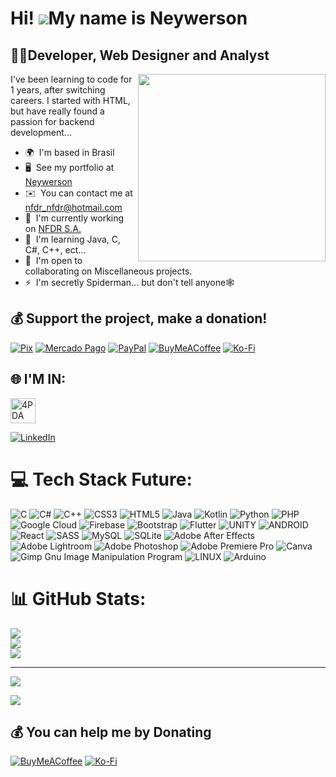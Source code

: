 Hi! ![](https://user-images.githubusercontent.com/18350557/176309783-0785949b-9127-417c-8b55-ab5a4333674e.gif)My name is Neywerson
=================================================================================================================================

👨‍💻Developer, Web Designer and Analyst
-----------------------------------
<img align="right" width="300" src="https://i2.wp.com/allhtaccess.info/wp-content/uploads/2018/03/programming.gif?fit=1281%2C716&ssl=1" />
I've been learning to code for 1 years, after switching careers. I started with HTML, but have really found a passion for backend development...

*   🌍  I'm based in Brasil
*   🖥️  See my portfolio at [Neywerson](http://neywerson.github.io)
*   ✉️  You can contact me at [nfdr\_nfdr@hotmail.com](mailto:nfdr_nfdr@hotmail.com)
*   🚀  I'm currently working on [NFDR S.A.](http://www.nfdr.studio)
*   🧠  I'm learning Java, C, C#, C++, ect...
*   🤝  I'm open to collaborating on Miscellaneous projects.
*   ⚡  I'm secretly Spiderman... but don't tell anyone🕸
  
## 💰 **Support the project, make a donation!**
[![Pix](https://img.shields.io/badge/-Pix-77B6A8?style=for-the-badge&logo=pix&logoColor=white&label=Chave%206be6c79b-c7f4-47f1-8adc-a3bef3e8086d)](6be6c79b-c7f4-47f1-8adc-a3bef3e8086d) [![Mercado Pago](https://img.shields.io/badge/mercado-pago?style=for-the-badge&logo=mercadopago&logoColor=white&color=blue)](https://biolivre.com.br/neywerson) [![PayPal](https://img.shields.io/badge/PayPal-00457C?style=for-the-badge&logo=paypal&logoColor=white)](https://www.paypal.com/donate/?hosted_button_id=V4CG4WPCXQ4HN) [![BuyMeACoffee](https://img.shields.io/badge/Buy%20Me%20a%20Coffee-ffdd00?style=for-the-badge&logo=buy-me-a-coffee&logoColor=black)](https://buymeacoffee.com/Neywerson) [![Ko-Fi](https://img.shields.io/badge/Ko--fi-F16061?style=for-the-badge&logo=ko-fi&logoColor=white)](https://ko-fi.com/Neywerson)  

## 🌐 I'M IN:
<a href="https://4pda.to/forum/index.php?showuser=7038890" target="_blank">
  <img src="https://play-lh.googleusercontent.com/THMN9slpf4-6ylixfXbwJ7pofDQM_RMrL99LZA1iWjlEdIadk_HdPLJJbLHQlTAQ2iM" alt="4PDA" width="40" />
</a>

[![LinkedIn](https://img.shields.io/badge/LinkedIn-%230077B5.svg?logo=linkedin&logoColor=white)](https://linkedin.com/in/Neywerson) 


# 💻 Tech Stack Future:
![C](https://img.shields.io/badge/c-%2300599C.svg?style=for-the-badge&logo=c&logoColor=white) ![C#](https://img.shields.io/badge/c%23-%23239120.svg?style=for-the-badge&logo=c-sharp&logoColor=white) ![C++](https://img.shields.io/badge/c++-%2300599C.svg?style=for-the-badge&logo=c%2B%2B&logoColor=white) ![CSS3](https://img.shields.io/badge/css3-%231572B6.svg?style=for-the-badge&logo=css3&logoColor=white) ![HTML5](https://img.shields.io/badge/html5-%23E34F26.svg?style=for-the-badge&logo=html5&logoColor=white) ![Java](https://img.shields.io/badge/java-%23ED8B00.svg?style=for-the-badge&logo=java&logoColor=white) ![Kotlin](https://img.shields.io/badge/kotlin-%230095D5.svg?style=for-the-badge&logo=kotlin&logoColor=white) ![Python](https://img.shields.io/badge/python-3670A0?style=for-the-badge&logo=python&logoColor=ffdd54) ![PHP](https://img.shields.io/badge/php-%23777BB4.svg?style=for-the-badge&logo=php&logoColor=white) ![Google Cloud](https://img.shields.io/badge/Google%20Cloud-%234285F4.svg?style=for-the-badge&logo=google-cloud&logoColor=white) ![Firebase](https://img.shields.io/badge/firebase-%23039BE5.svg?style=for-the-badge&logo=firebase) ![Bootstrap](https://img.shields.io/badge/bootstrap-%23563D7C.svg?style=for-the-badge&logo=bootstrap&logoColor=white) ![Flutter](https://img.shields.io/badge/Flutter-%2302569B.svg?style=for-the-badge&logo=Flutter&logoColor=white) ![UNITY](https://img.shields.io/badge/Unity-%2320232a.svg?style=for-the-badge&logo=unity&logoColor=white) ![ANDROID](https://img.shields.io/badge/android-%2320232a.svg?style=for-the-badge&logo=android&logoColor=%a4c639) ![React](https://img.shields.io/badge/react-%2320232a.svg?style=for-the-badge&logo=react&logoColor=%2361DAFB) ![SASS](https://img.shields.io/badge/SASS-hotpink.svg?style=for-the-badge&logo=SASS&logoColor=white) ![MySQL](https://img.shields.io/badge/mysql-%2300f.svg?style=for-the-badge&logo=mysql&logoColor=white) ![SQLite](https://img.shields.io/badge/sqlite-%2307405e.svg?style=for-the-badge&logo=sqlite&logoColor=white) ![Adobe After Effects](https://img.shields.io/badge/Adobe%20After%20Effects-9999FF.svg?style=for-the-badge&logo=Adobe%20After%20Effects&logoColor=white) ![Adobe Lightroom](https://img.shields.io/badge/Adobe%20Lightroom-31A8FF.svg?style=for-the-badge&logo=Adobe%20Lightroom&logoColor=white) ![Adobe Photoshop](https://img.shields.io/badge/adobephotoshop-%2331A8FF.svg?style=for-the-badge&logo=adobephotoshop&logoColor=white) ![Adobe Premiere Pro](https://img.shields.io/badge/Adobe%20Premiere%20Pro-9999FF.svg?style=for-the-badge&logo=Adobe%20Premiere%20Pro&logoColor=white) ![Canva](https://img.shields.io/badge/Canva-%2300C4CC.svg?style=for-the-badge&logo=Canva&logoColor=white) ![Gimp Gnu Image Manipulation Program](https://img.shields.io/badge/Gimp-657D8B?style=for-the-badge&logo=gimp&logoColor=FFFFFF) ![LINUX](https://img.shields.io/badge/Linux-FCC624?style=for-the-badge&logo=linux&logoColor=black) ![Arduino](https://img.shields.io/badge/-Arduino-00979D?style=for-the-badge&logo=Arduino&logoColor=white)
# 📊 GitHub Stats:
![](https://github-readme-stats.vercel.app/api?username=Neywerson&theme=dark&hide_border=true&include_all_commits=true&count_private=false)<br/>
![](https://github-readme-streak-stats.herokuapp.com/?user=Neywerson&theme=dark&hide_border=true)<br/>
![](https://github-readme-stats.vercel.app/api/top-langs/?username=Neywerson&theme=dark&hide_border=true&include_all_commits=true&count_private=true&layout=compact)

---


[![](https://visitcount.itsvg.in/api?id=Neywerson&label=Profile%20Views&color=12&icon=0&pretty=false)](https://visitcount.itsvg.in)

<a href="https://www.github.com/Neywerson" target="_blank" rel="noreferrer"><img src="https://img.shields.io/github/followers/Neywerson?logo=github&style=for-the-badge&color=0891b2&labelColor=0f172a" /></a>

  ## 💰 You can help me by Donating
  [![BuyMeACoffee](https://img.shields.io/badge/Buy%20Me%20a%20Coffee-ffdd00?style=for-the-badge&logo=buy-me-a-coffee&logoColor=black)](https://buymeacoffee.com/Neywerson) [![Ko-Fi](https://img.shields.io/badge/Ko--fi-F16061?style=for-the-badge&logo=ko-fi&logoColor=white)](https://ko-fi.com/Neywerson) 

